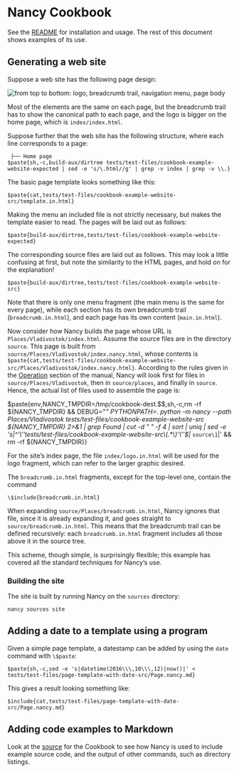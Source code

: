 # Nancy Cookbook

See the [README](README.md) for installation and usage. The rest of this
document shows examples of its use.

## Generating a web site <a name="website-example"></a>

Suppose a web site has the following page design:

![from top to bottom: logo, breadcrumb trail, navigation menu, page body](website.svg)

Most of the elements are the same on each page, but the breadcrumb trail has
to show the canonical path to each page, and the logo is bigger on the home
page, which is `index/index.html`.

Suppose further that the web site has the following structure, where each
line corresponds to a page:

```
 ├── Home page
$paste{sh,-c,build-aux/dirtree tests/test-files/cookbook-example-website-expected | sed -e 's/\.html//g' | grep -v index | grep -v \\.}
```

The basic page template looks something like this:

```
$paste{cat,tests/test-files/cookbook-example-website-src/template.in.html}
```

Making the menu an included file is not strictly necessary, but makes the
template easier to read. The pages will be laid out as follows:

```
$paste{build-aux/dirtree,tests/test-files/cookbook-example-website-expected}
```

The corresponding source files are laid out as follows. This may look a
little confusing at first, but note the similarity to the HTML pages, and
hold on for the explanation!

```
$paste{build-aux/dirtree,tests/test-files/cookbook-example-website-src}
```

Note that there is only one menu fragment (the main menu is the same for
every page), while each section has its own breadcrumb trail
(`breadcrumb.in.html`), and each page has its own content
(`main.in.html`).

Now consider how Nancy builds the page whose URL is
`Places/Vladivostok/index.html`. Assume the source files are in the
directory `source`. This page is built from
`source/Places/Vladivostok/index.nancy.html`, whose contents is
`$paste{cat,tests/test-files/cookbook-example-website-src/Places/Vladivostok/index.nancy.html}`. According to the rules given in the
[Operation](README.md#operation) section of the manual, Nancy will look
first for files in `source/Places/Vladivostok`, then in `source/places`, and
finally in `source`. Hence, the actual list of files used to assemble the
page is:

$paste{env,NANCY_TMPDIR=/tmp/cookbook-dest.$$,sh,-c,rm -rf ${NANCY_TMPDIR} && DEBUG="*" PYTHONPATH=. python -m nancy --path Places/Vladivostok tests/test-files/cookbook-example-website-src ${NANCY_TMPDIR} 2>&1 | grep Found | cut -d " " -f 4 | sort | uniq | sed -e 's|^'\''tests/test-files/cookbook-example-website-src\(.*\)'\''$|* `source\1`|' && rm -rf ${NANCY_TMPDIR}}

For the site’s index page, the file `index/logo.in.html` will be used for the
logo fragment, which can refer to the larger graphic desired.

The `breadcrumb.in.html` fragments, except for the top-level one, contain the
command

```
\$include{breadcrumb.in.html}
```

When expanding `source/Places/breadcrumb.in.html`, Nancy ignores that file,
since it is already expanding it, and goes straight to
`source/breadcrumb.in.html`. This means that the breadcrumb trail can be
defined recursively: each `breadcrumb.in.html` fragment includes all those
above it in the source tree.

This scheme, though simple, is surprisingly flexible; this example has
covered all the standard techniques for Nancy’s use.

### Building the site

The site is built by running Nancy on the `sources` directory:

```
nancy sources site
```

[FIXME]: # (Explain how to serve the web site dynamically.)

## Adding a date to a template using a program <a name="date-example"></a>

Given a simple page template, a datestamp can be added by using the `date`
command with `\$paste`:

```
$paste{sh,-c,sed -e 's|datetime(2016\\\,10\\\,12)|now()|' < tests/test-files/page-template-with-date-src/Page.nancy.md}
```

This gives a result looking something like:

```
$include{cat,tests/test-files/page-template-with-date-src/Page.nancy.md}
```

## Adding code examples to Markdown
[FIXME]: # (Explain the techniques)

Look at the [source](Cookbook.nancy.md) for the Cookbook to see how Nancy is
used to include example source code, and the output of other commands, such
as directory listings.

[FIXME]: # (Add an example about uniquely numbered invoices)
